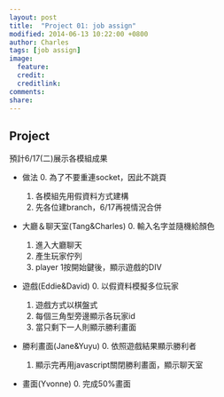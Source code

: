 ```yaml
---
layout: post
title:  "Project 01: job assign"
modified: 2014-06-13 10:22:00 +0800
author: Charles
tags: [job assign]
image:
  feature: 
  credit: 
  creditlink: 
comments: 
share: 
---
```


## Project

預計6/17(二)展示各模組成果

* 做法
  0.  為了不要重連socket，因此不跳頁
  1.  各模組先用假資料方式建構
  2.  先各位建branch，6/17再視情況合併

* 大廳＆聊天室(Tang&Charles)
	0. 輸入名字並隨機給顏色
	1. 進入大廳聊天
	2. 產生玩家佇列
	3. player 1按開始鍵後，顯示遊戲的DIV

* 遊戲(Eddie&David)
  0.  以假資料模擬多位玩家
  1.  遊戲方式以棋盤式
  2.  每個三角型旁邊顯示各玩家id
  3.  當只剩下一人則顯示勝利畫面
  
* 勝利畫面(Jane&Yuyu)
  0.  依照遊戲結果顯示勝利者
  1.  顯示完再用javascript關閉勝利畫面，顯示聊天室
  
* 畫面(Yvonne)
  0.  完成50%畫面
